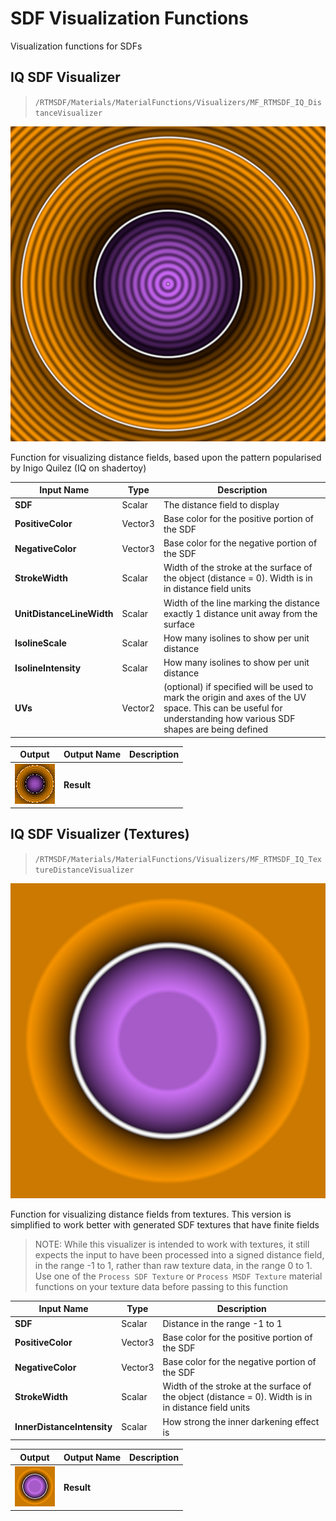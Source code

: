 # SDF Visualization Functions

Visualization functions for SDFs



## IQ SDF Visualizer
> `/RTMSDF/Materials/MaterialFunctions/Visualizers/MF_RTMSDF_IQ_DistanceVisualizer`

 ![](Images/Renders/MF_RTMSDF_IQ_DistanceVisualizer.Result.512x512.png)

Function for visualizing distance fields, based upon the pattern popularised by Inigo Quilez (IQ on shadertoy)

| **Input Name** | **Type** | **Description** |
|-|-|-|
| **SDF** | Scalar | The distance field to display|
| **PositiveColor** | Vector3 | Base color for the positive portion of the SDF|
| **NegativeColor** | Vector3 | Base color for the negative portion of the SDF|
| **StrokeWidth** | Scalar | Width of the stroke at the surface of the object (distance = 0). Width is in in distance field units|
| **UnitDistanceLineWidth** | Scalar | Width of the line marking the distance exactly 1 distance unit away from the surface|
| **IsolineScale** | Scalar | How many isolines to show per unit distance|
| **IsolineIntensity** | Scalar | How many isolines to show per unit distance|
| **UVs** | Vector2 | (optional) if specified will be used to mark the origin and axes of the UV space. This can be useful for understanding how various SDF shapes are being defined|

| **Output** | **Output Name** | **Description** |
|-|-|-|
| ![](Images/Renders/MF_RTMSDF_IQ_DistanceVisualizer.Result.64x64.png) | **Result** |  |

## IQ SDF Visualizer (Textures)
> `/RTMSDF/Materials/MaterialFunctions/Visualizers/MF_RTMSDF_IQ_TextureDistanceVisualizer`

 ![](Images/Renders/MF_RTMSDF_IQ_TextureDistanceVisualizer.Result.512x512.png)

Function for visualizing distance fields from textures. This version is simplified to work better with generated SDF textures that have finite fields

> NOTE: While this visualizer is intended to work with textures, it still expects the input to have been processed into a signed distance field, in the range -1 to 1, rather than raw texture data, in the range 0 to 1. Use one of the `Process SDF Texture` or `Process MSDF Texture` material functions on your texture data before passing to this function

| **Input Name** | **Type** | **Description** |
|-|-|-|
| **SDF** | Scalar | Distance in the range -1 to 1|
| **PositiveColor** | Vector3 | Base color for the positive portion of the SDF|
| **NegativeColor** | Vector3 | Base color for the negative portion of the SDF|
| **StrokeWidth** | Scalar | Width of the stroke at the surface of the object (distance = 0). Width is in in distance field units|
| **InnerDistanceIntensity** | Scalar | How strong the inner darkening effect is|

| **Output** | **Output Name** | **Description** |
|-|-|-|
| ![](Images/Renders/MF_RTMSDF_IQ_TextureDistanceVisualizer.Result.64x64.png) | **Result** |  |


